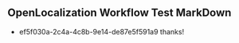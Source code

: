 ## OpenLocalization Workflow Test MarkDown
* ef5f030a-2c4a-4c8b-9e14-de87e5f591a9 
thanks!<!--HONumber=Mar16_HO2-->

